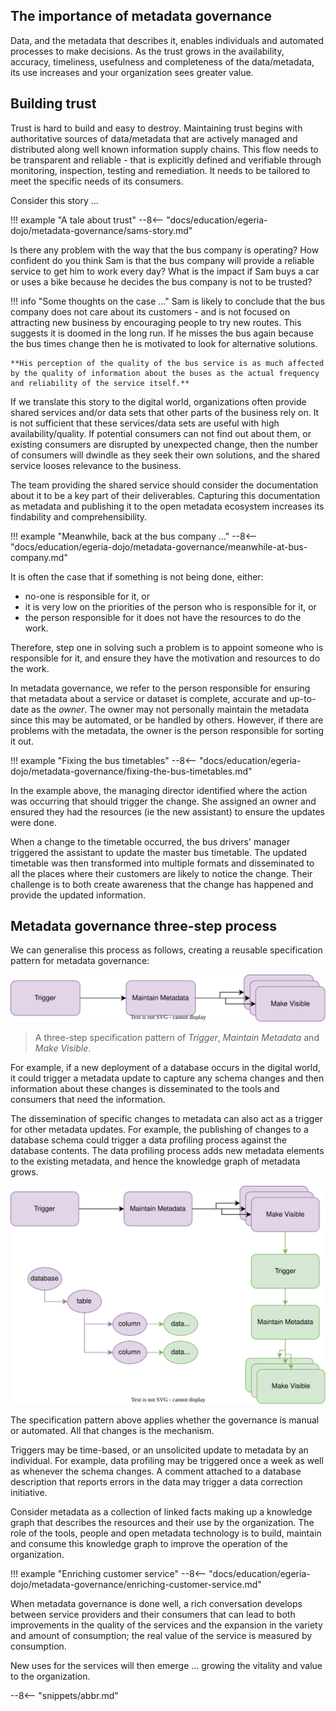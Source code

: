 <!-- SPDX-License-Identifier: CC-BY-4.0 -->
<!-- Copyright Contributors to the ODPi Egeria project 2020. -->


## The importance of metadata governance

Data, and the metadata that describes it, enables individuals and automated processes to make decisions.  As the trust grows in the availability, accuracy, timeliness, usefulness and completeness of the data/metadata, its use increases and your organization sees greater value.

## Building trust

Trust is hard to build and easy to destroy.  Maintaining trust begins with authoritative sources of data/metadata that are actively managed and distributed along well known information supply chains.  This flow needs to be transparent and reliable - that is explicitly defined and verifiable through monitoring, inspection, testing and remediation.  It needs to be tailored to meet the specific needs of its consumers.

Consider this story ...

!!! example "A tale about trust"
    --8<-- "docs/education/egeria-dojo/metadata-governance/sams-story.md"

Is there any problem with the way that the bus company is operating?  How confident do you think Sam is that the bus company will provide a reliable service to get him to work every day?  What is the impact if Sam buys a car or uses a bike because he decides the bus company is not to be trusted?

!!! info "Some thoughts on the case ..."
    Sam is likely to conclude that the bus company does not care about its customers - and is not focused on attracting new business by encouraging people to try new routes.  This suggests it is doomed in the long run. If he misses the bus again because the bus times change then he is motivated to look for alternative solutions.  

    **His perception of the quality of the bus service is as much affected by the quality of information about the buses as the actual frequency and reliability of the service itself.**

If we translate this story to the digital world, organizations often provide shared services and/or data sets that other parts of the business rely on.  It is not sufficient that these services/data sets are useful with high availability/quality.  If potential consumers can not find out about them, or existing consumers are disrupted by unexpected change, then the number of consumers will dwindle as they seek their own solutions, and the shared service looses relevance to the business.

The team providing the shared service should consider the documentation about it to be a key part of their deliverables.  Capturing this documentation as metadata and publishing it to the open metadata ecosystem increases its findability and comprehensibility.

!!! example "Meanwhile, back at the bus company ..."
    --8<-- "docs/education/egeria-dojo/metadata-governance/meanwhile-at-bus-company.md"


It is often the case that if something is not being done, either:

* no-one is responsible for it, or
* it is very low on the priorities of the person who is responsible for it, or
* the person responsible for it does not have the resources to do the work.

Therefore, step one in solving such a problem is to appoint someone who is responsible for it, and ensure they have the motivation and resources to do the work.  

In metadata governance, we refer to the person responsible for ensuring that metadata about a service or dataset is complete, accurate and up-to-date as the *owner*.  The owner may not personally maintain the metadata since this may be automated, or be handled by others.  However, if there are problems with the metadata, the owner is the person responsible for sorting it out.

!!! example "Fixing the bus timetables"
    --8<-- "docs/education/egeria-dojo/metadata-governance/fixing-the-bus-timetables.md"

In the example above, the managing director identified where the action was occurring that should trigger the change.  She assigned an owner and ensured they had the resources (ie the new assistant) to ensure the updates were done.

When a change to the timetable occurred, the bus drivers' manager triggered the assistant to update the master bus timetable.  The updated timetable was then transformed into multiple formats and disseminated to all the places where their customers are likely to notice the change.  Their challenge is to both create awareness that the change has happened and provide the updated information.

## Metadata governance three-step process

We can generalise this process as follows, creating a reusable specification pattern for metadata governance:

![Metadata Update Specification Pattern](metadata-update-specification-pattern.svg)
> A three-step specification pattern of *Trigger*, *Maintain Metadata* and *Make Visible*.

For example, if a new deployment of a database occurs in the digital world, it could trigger a metadata update to capture any schema changes and then information about these changes is disseminated to the tools and consumers that need the information.

The dissemination of specific changes to metadata can also act as a trigger for other metadata updates.  For example, the publishing of changes to a database schema could trigger a data profiling process against the database contents.  The data profiling process adds new metadata elements to the existing metadata, and hence the knowledge graph of metadata grows.

![Linked metadata updates](linked-metadata-updates.svg)

The specification pattern above applies whether the governance is manual or automated.  All that changes is the mechanism.  

Triggers may be time-based, or an unsolicited update to metadata by an individual.  For example, data profiling may be triggered once a week as well as whenever the schema changes.  A comment attached to a database description that reports errors in the data may trigger a data correction initiative.

Consider metadata as a collection of linked facts making up a knowledge graph that describes the resources and their use by the organization.  The role of the tools, people and open metadata technology is to build, maintain and consume this knowledge graph to improve the operation of the organization.

!!! example "Enriching customer service"
    --8<-- "docs/education/egeria-dojo/metadata-governance/enriching-customer-service.md"

When metadata governance is done well, a rich conversation develops between service providers and their consumers that can lead to both improvements in the quality of the services and the expansion in the variety and amount of consumption; the real value of the service is measured by consumption.

New uses for the services will then emerge ... growing the vitality and value to the organization.


--8<-- "snippets/abbr.md"
